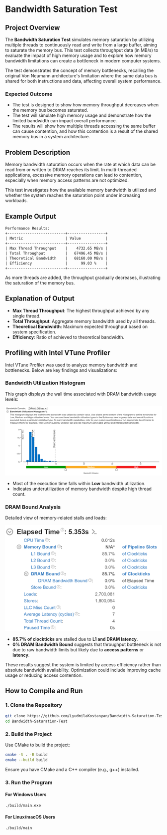 # Bandwidth Saturation Test

## Project Overview

The **Bandwidth Saturation Test** simulates memory saturation by utilizing multiple threads to continuously read and write from a large buffer, aiming to saturate the memory bus. This test collects throughput data (in MB/s) to evaluate the impact of high memory usage and to explore how memory bandwidth limitations can create a bottleneck in modern computer systems.

The test demonstrates the concept of memory bottlenecks, recalling the original Von Neumann architecture's limitation where the same data bus is shared for both instructions and data, affecting overall system performance.

### Expected Outcome

* The test is designed to show how memory throughput decreases when the memory bus becomes saturated.
* The test will simulate high memory usage and demonstrate how the limited bandwidth can impact overall performance.
* The results will show how multiple threads accessing the same buffer can cause contention, and how this contention is a result of the shared memory bus in a system architecture.

## Problem Description

Memory bandwidth saturation occurs when the rate at which data can be read from or written to DRAM reaches its limit. In multi-threaded applications, excessive memory operations can lead to contention, especially when memory access patterns are not optimized.

This test investigates how the available memory bandwidth is utilized and whether the system reaches the saturation point under increasing workloads.

## Example Output

```
Performance Results:
+--------------------------+-----------------+
| Metric                   | Value           |
+--------------------------+-----------------+
| Max Thread Throughput    |    4732.65 MB/s |
| Total Throughput         |   67496.45 MB/s |
| Theoretical Bandwidth    |   68160.00 MB/s |
| Efficiency               |      99.03 %    |
+--------------------------+-----------------+
```

As more threads are added, the throughput gradually decreases, illustrating the saturation of the memory bus.

## Explanation of Output

* **Max Thread Throughput**: The highest throughput achieved by any single thread.
* **Total Throughput**: Aggregate memory bandwidth used by all threads.
* **Theoretical Bandwidth**: Maximum expected throughput based on system specification.
* **Efficiency**: Ratio of achieved to theoretical bandwidth.

## Profiling with Intel VTune Profiler

Intel VTune Profiler was used to analyze memory bandwidth and bottlenecks. Below are key findings and visualizations:

### Bandwidth Utilization Histogram

This graph displays the wall time associated with DRAM bandwidth usage levels:

![Bandwidth Utilization Histogram](./images/Bandwidth_plot.png)

* Most of the execution time falls within **Low** bandwidth utilization.
* Indicates underutilization of memory bandwidth despite high thread count.

### DRAM Bound Analysis

Detailed view of memory-related stalls and loads:

![Elapsed Time and Memory Bound Breakdown](./images/Bandwidth.png)

* **85.7% of clockticks** are stalled due to **L1 and DRAM latency**.
* **0% DRAM Bandwidth Bound** suggests that throughput bottleneck is not due to raw bandwidth limits but likely due to **access patterns** or **latency**.

These results suggest the system is limited by access efficiency rather than absolute bandwidth availability. Optimization could include improving cache usage or reducing access contention.

## How to Compile and Run

### 1. Clone the Repository

```bash
git clone https://github.com/LyudmilaKostanyan/Bandwidth-Saturation-Test.git
cd Bandwidth-Saturation-Test
```

### 2. Build the Project

Use CMake to build the project:

```bash
cmake -S . -B build
cmake --build build
```

Ensure you have CMake and a C++ compiler (e.g., g++) installed.

### 3. Run the Program

#### For Windows Users

```bash
./build/main.exe
```

#### For Linux/macOS Users

```bash
./build/main
```